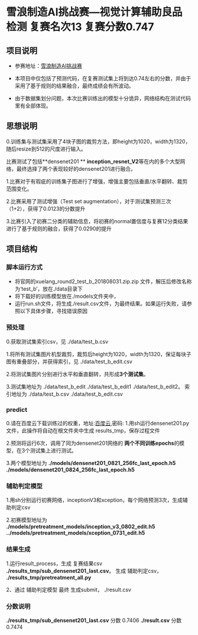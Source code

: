 # 雪浪制造AI挑战赛—视觉计算辅助良品检测  复赛名次13 复赛分数0.747
## 项目说明 
- 参赛地址：[雪浪制造AI挑战赛](https://tianchi.aliyun.com/competition/introduction.htm?spm=a2c22.11695015.1131732.1.4ea25275NNvZuf&raceId=231666) 

- 本项目中仅包括了预测代码，在复赛测试集上将到达0.74左右的分数，并由于采用了基于规则的结果融合，最终成绩会有所波动。

- 由于数据集划分问题，本次比赛训练出的模型十分诡异，网络结构在测试代码里有全部体现。
## 思想说明

0.训练集与测试集采用了4块子图的裁剪方法，即height为1020，width为1320，随后resize到512的尺度进行输入。

比赛测试了包括**densenet201 **  **inception_resnet_V2**等在内的多个大型网络，最终选择了两个表现较好的densenet201进行融合。

1.比赛对于有瑕疵的训练集子图进行了增强，增强主要包括垂直/水平翻转、裁剪范围变化。

2.比赛采用了测试增强（Test set augmentation），对于测试集预测三次（1+2），获得了0.0123的分数提升

3.比赛引入了初赛二分类的辅助信息，将初赛的normal置信度与复赛12分类结果进行了基于规则的融合，获得了0.0290的提升

## 项目结构
### 脚本运行方式
- 将官网的xuelang_round2_test_b_201808031.zip.zip 文件，解压后修改名称为‘test_b’，放在./data目录下
- 将下载好的训练模型放在./models文件夹中，
- 运行run.sh文件，将生成./result.csv文件，为最终结果。如果运行失败，请参照以下具体步骤，寻找错误原因
### 预处理
 0.获取测试集索引csv，见 ./data/test_b.csv
 
 1.将所有测试集图片机型裁剪，裁剪后height为1020，width为1320，保证每块子图有重叠部分，并获得索引，见  ./data/test_b_edit.csv
 
 2.将测试集图片分别进行水平和垂直翻转，共形成**3个测试集**。
 
 3.测试集地址为 ./data/test_b_edit  ./data/test_b_edit1 ./data/test_b_edit2。 索引地址为 ./data/test_b.csv  ./data/test_b_edit.csv

### predict
 0.请在百度云下载训练过的权重，地址:[百度云](),密码:
 1.用sh运行densenet201.py文件，此操作将自动在根文件夹中生成 results_tmp，保存过程文件
 
 2.预测将运行6次，调用了同为densenet201网络的 **两个不同训练epochs**的模型，在3个测试集上进行测试。
 
 3.两个模型地址为  **./models/densenet201_0821_256fc_last_epoch.h5**   **./models/densenet201_0824_256fc_last_epoch.h5**

### 辅助判定模型
 1.用sh分别运行初赛网络，inceptionV3和xception，每个网络预测3次，生成辅助判定csv
 
 2.初赛模型地址为 **./models/pretreatment_models/inception_v3_0802_edit.h5**   **../models/pretreatment_models/xception_0731_edit.h5**

### 结果生成
 1.运行result_process，生成 复赛结果csv **./results_tmp/sub_densenet201_last.csv**。  生成 辅助判定csv， **./results_tmp/pretreatment_all.py**
 
 2、通过 辅助判定模型 最终 生成submit， ./result.csv

### 分数说明
 **./results_tmp/sub_densenet201_last.csv**  分数 0.7406
 **./result.csv**  分数 0.7474
